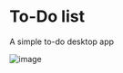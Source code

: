 # To-Do list
A simple to-do desktop app

![image](https://github.com/sefi0609/Python-Apps/assets/81361291/60aec395-65ba-475c-87b0-2ae56393bfd2)
